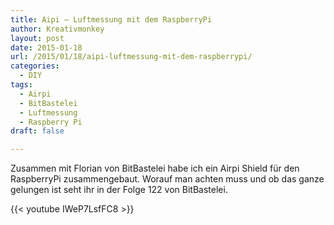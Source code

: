 ```yaml
---
title: Aipi – Luftmessung mit dem RaspberryPi
author: Kreativmonkey
layout: post
date: 2015-01-18
url: /2015/01/18/aipi-luftmessung-mit-dem-raspberrypi/
categories:
  - DIY
tags:
  - Airpi
  - BitBastelei
  - Luftmessung
  - Raspberry Pi
draft: false

---
```

Zusammen mit Florian von BitBastelei habe ich ein Airpi Shield für den RaspberryPi zusammengebaut. 
Worauf man achten muss und ob das ganze gelungen ist seht ihr in der Folge 122 von BitBastelei.

{{< youtube IWeP7LsfFC8 >}}
